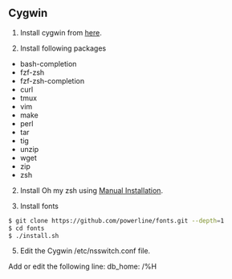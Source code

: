 ## Cygwin

1. Install cygwin from [here](https://cygwin.com/install.html). 

2. Install following packages 

* bash-completion
* fzf-zsh
* fzf-zsh-completion
* curl
* tmux
* vim
* make
* perl
* tar
* tig
* unzip
* wget
* zip 
* zsh

2. Install Oh my zsh using [Manual Installation](https://github.com/ohmyzsh/ohmyzsh#manual-installation).

4. Install fonts 

```bash
$ git clone https://github.com/powerline/fonts.git --depth=1
$ cd fonts 
$ ./install.sh
```

5. Edit the Cygwin /etc/nsswitch.conf file.

Add or edit the following line: db_home: /%H
